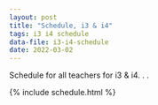 ```yaml
---
layout: post
title: "Schedule, i3 & i4"
tags: i3 i4 schedule
data-file: i3-i4-schedule
date: 2022-03-02
---
```


Schedule for all teachers for i3 & i4. . .

{% include schedule.html %}
